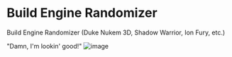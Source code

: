 # Build Engine Randomizer
Build Engine Randomizer (Duke Nukem 3D, Shadow Warrior, Ion Fury, etc.)

"Damn, I'm lookin' good!"
![image](https://user-images.githubusercontent.com/30947252/178213934-88e4ef31-89b5-484e-839a-a50f5f88d00f.png)
